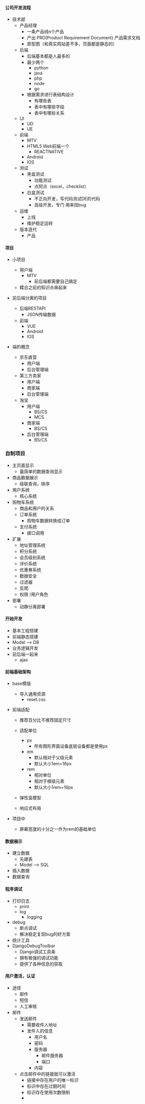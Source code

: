 #### 公司开发流程

- 技术部
  - 产品经理
    - 一条产品线n个产品
    - 产出 PRD(Product Requirement Document) 产品需求文档
    - 原型图（和真实网站差不多，页面都是静态的）
  - 后端
    - 后端基本都是人最多的
    - 最少两个
      - python
      - java
      - php
      - node
      - go
    - 根据需求进行表结构设计
      - 有哪些表
      - 表中有哪些字段
      - 表中有哪些关系
  - UI
    - UD
    - UE
  - 前端
    - MTV
    - HTML5 Web前端一个
      - REACTNATIVE
    - Android
    - IOS
  - 测试
    - 黑盒测试
      - 功能测试
      - 点阿点（excel，checklist）
    - 白盒测试
      - 不正向开发，写代码测试DE的代码
      - 高级开发，专门 用来找bug
  - 运维
    - 上线
    - 维护稳定运转
  - 版本迭代
    - 产品



#### 项目

- 小项目
  - 用户端
    - MTV
      - 前后端都需要自己搞定
  - 糅合之前的知识点串起来
- 前后端分离的项目
  - 后端RESTAPI
    - JSON传输数据
  - 前端
    - VUE
    - Android
    - IOS

- 端的概念
  - 京东直营
    - 用户端
    - 后台管理端
  - 第三方卖家
    - 用户端
    - 商家端
    - 后台管理端
  - 淘宝
    - 用户端
      - BS/CS
      - MCS
    - 商家端
      - BS/CS
    - 后台管理端
      - BS/CS 



### 自制项目

- 主页面显示
  - 最简单的数据查询显示
- 商品数据展示
  - 级联查询，排序
- 用户系统
  - 核心系统
- 购物车系统
  - 商品和用户的关系
  - 订单系统
    - 购物车数据转换成订单
  - 支付系统
    - 接口调用
- 扩展
  - 地址管理系统
  - 积分系统
  - 会员级别系统
  - 评价系统
  - 优惠券系统
  - 数据安全
  - 过滤器
  - 反爬
  - 权限 /用户角色
- 部署
  - 动静分离部署



#### 开始开发

- 基本工程搭建
- 前端静态搭建
- Model --> DB
- 业务逻辑开发
- 前后端一起来
  - ajax



#### 前端基础架构

- base模版

  - 导入通用资源
    - reset.css

- 前端适配

  - 推荐百分比不推荐固定尺寸
  - 适配单位
    - px
      - 所有图形界面设备底层设备都是使用px
    - em
      - 默认相对于父级元素
      - 默认大小1em=16px
    - rem
      - 相对单位
      - 相对于根级元素
      - 默认大小1rem=16px

  - 弹性盒模型
  - 响应式布局

- 项目中
  - 屏幕宽度的十分之一作为rem的基础单位



#### 数据展示

- 建立数据
  - 先建表 
  - Model -->  SQL
- 插入数据
- 数据查询



#### 程序调试

- 打印日志
  - print
  - log
    - logging
- debug
  - 断点调试
  - 解决稳定复现bug的好方案
- 统计工具
- DjangoDebugToolbar
  - Django调试工具条
  - 拥有极强的调试功能
  - 提供了各种信息的获取



#### 用户激活，认证

- 途径
  - 邮件
  - 短信
  - 人工审核
- 邮件
  - 发送邮件
    - 需要收件人地址
    - 发件人的信息
      - 用户名
      - 密码
      - 服务器
        - 邮件服务器
        - 端口
      - 内容
  - 点击邮件中的链接就可以激活
    - 链接中存在用户的唯一标识
    - 标识中存在过期时间
    - 标识存在使用次数限制
    - 

